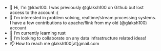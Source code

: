 - 👋 Hi, I’m @lrao100. I was previously @glaksh100 on Github but lost access to the account :( 
- 👀 I’m interested in problem solving, realtime/stream processing systems. I have a few contributions to apache/flink from my old (@glaksh100) account
- 🌱 I’m currently learning rust
- 💞️ I’m looking to collaborate on any data infrastructure related ideas!
- 📫 How to reach me glaksh100[at]gmail.com

<!---
lrao100/lrao100 is a ✨ special ✨ repository because its `README.md` (this file) appears on your GitHub profile.
You can click the Preview link to take a look at your changes.
--->
